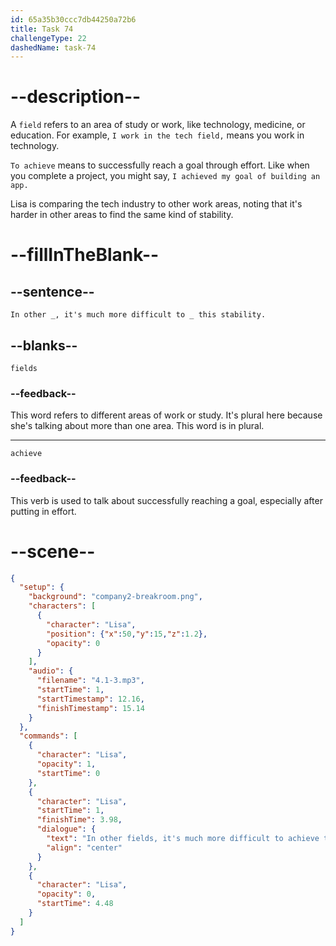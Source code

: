 ```yaml
---
id: 65a35b30ccc7db44250a72b6
title: Task 74
challengeType: 22
dashedName: task-74
---
```


<!-- (Audio) Lisa: In other fields, it's much more difficult to achieve this stability. -->

# --description--

A `field` refers to an area of study or work, like technology, medicine, or education. For example, `I work in the tech field,` means you work in technology.

`To achieve` means to successfully reach a goal through effort. Like when you complete a project, you might say, `I achieved my goal of building an app.`

Lisa is comparing the tech industry to other work areas, noting that it's harder in other areas to find the same kind of stability.

# --fillInTheBlank--

## --sentence--

`In other _, it's much more difficult to _ this stability.`

## --blanks--

`fields`

### --feedback--

This word refers to different areas of work or study. It's plural here because she's talking about more than one area. This word is in plural.

---

`achieve`

### --feedback--

This verb is used to talk about successfully reaching a goal, especially after putting in effort.

# --scene--

```json
{
  "setup": {
    "background": "company2-breakroom.png",
    "characters": [
      {
        "character": "Lisa",
        "position": {"x":50,"y":15,"z":1.2},
        "opacity": 0
      }
    ],
    "audio": {
      "filename": "4.1-3.mp3",
      "startTime": 1,
      "startTimestamp": 12.16,
      "finishTimestamp": 15.14
    }
  },
  "commands": [
    {
      "character": "Lisa",
      "opacity": 1,
      "startTime": 0
    },
    {
      "character": "Lisa",
      "startTime": 1,
      "finishTime": 3.98,
      "dialogue": {
        "text": "In other fields, it's much more difficult to achieve this stability.",
        "align": "center"
      }
    },
    {
      "character": "Lisa",
      "opacity": 0,
      "startTime": 4.48
    }
  ]
}
```

